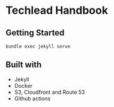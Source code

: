 # Techlead Handbook

## Getting Started
```
bundle exec jekyll serve
```

## Built with

- Jekyll
- Docker
- S3, Cloudfront and Route 53
- Github actions
